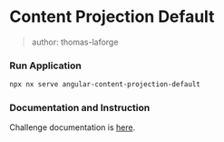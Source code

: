 # Content Projection Default

> author: thomas-laforge

### Run Application

```bash
npx nx serve angular-content-projection-default
```

### Documentation and Instruction

Challenge documentation is [here](https://angular-challenges.vercel.app/challenges/angular/57-content-projection-default/).
